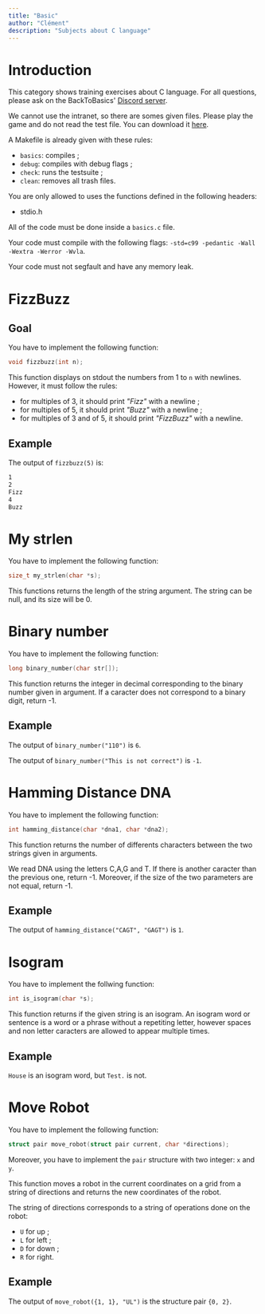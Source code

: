 ```yaml
---
title: "Basic"
author: "Clément"
description: "Subjects about C language"
---
```


# Introduction

This category shows training exercises about C language. For all questions,
please ask on the BackToBasics' [Discord server](https://discord.gg/SJGWzkU2gd).

We cannot use the intranet, so there are somes given files. Please play the
game and do not read the test file. You can download it
[here](https://github.com/BackToBasicsEpita/CyberRef).

A Makefile is already given with these rules:

- `basics`: compiles ;
- `debug`: compiles with debug flags ;
- `check`: runs the testsuite ;
- `clean`: removes all trash files.


You are only allowed to uses the functions defined in the following headers:
- stdio.h

All of the code must be done inside a `basics.c` file.

Your code must compile with the following flags:
`-std=c99 -pedantic -Wall -Wextra -Werror -Wvla`.

Your code must not segfault and have any memory leak.

# FizzBuzz

## Goal

You have to implement the following function:

```c
void fizzbuzz(int n);
```

This function displays on stdout the numbers from 1 to `n` with newlines.
However, it must follow the rules:

- for multiples of 3, it should print *"Fizz"* with a newline ;
- for multiples of 5, it should print *"Buzz"* with a newline ;
- for multiples of 3 and of 5, it should print *"FizzBuzz"* with a newline.

## Example

The output of `fizzbuzz(5)` is:

```bash
1
2
Fizz
4
Buzz
```

# My strlen

You have to implement the following function:

```c
size_t my_strlen(char *s);
```

This functions returns the length of the string argument. The string can be
null, and its size will be 0.

# Binary number

You have to implement the following function:

```c
long binary_number(char str[]);
```

This function returns the integer in decimal corresponding to the binary number
given in argument. If a caracter does not correspond to a binary digit, return
-1.

## Example

The output of `binary_number("110")` is `6`.

The output of `binary_number("This is not correct")` is `-1`.

# Hamming Distance DNA

You have to implement the following function:

```c
int hamming_distance(char *dna1, char *dna2);
```

This function returns the number of differents characters between the two
strings given in arguments.

We read DNA using the letters C,A,G and T. If there is another caracter than
the previous one, return -1. Moreover, if the size of the two parameters are
not equal, return -1.

## Example

The output of `hamming_distance("CAGT", "GAGT")` is `1`.

# Isogram

You have to implement the follwing function:

```c
int is_isogram(char *s);
```

This function returns if the given string is an isogram. An isogram word or
sentence is a word or a phrase without a repetiting letter, however spaces and
non letter caracters are allowed to appear multiple times.

## Example

`House` is an isogram word, but `Test.` is not.

# Move Robot

You have to implement the following function:

```c
struct pair move_robot(struct pair current, char *directions);
```

Moreover, you have to implement the `pair` structure with two integer: `x` and
`y`.

This function moves a robot in the current coordinates on a grid from a string
of directions and returns the new coordinates of the robot.

The string of directions corresponds to a string of operations done on the
robot:

- `U` for up ;
- `L` for left ;
- `D` for down ;
- `R` for right.

## Example

The output of `move_robot({1, 1}, "UL")` is the structure pair `{0, 2}`.
